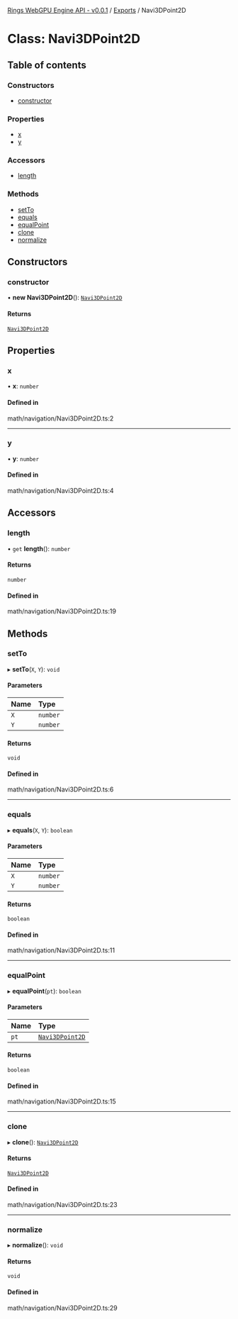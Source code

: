 [Rings WebGPU Engine API - v0.0.1](../README.md) / [Exports](../modules.md) / Navi3DPoint2D

# Class: Navi3DPoint2D

## Table of contents

### Constructors

- [constructor](Navi3DPoint2D.md#constructor)

### Properties

- [x](Navi3DPoint2D.md#x)
- [y](Navi3DPoint2D.md#y)

### Accessors

- [length](Navi3DPoint2D.md#length)

### Methods

- [setTo](Navi3DPoint2D.md#setto)
- [equals](Navi3DPoint2D.md#equals)
- [equalPoint](Navi3DPoint2D.md#equalpoint)
- [clone](Navi3DPoint2D.md#clone)
- [normalize](Navi3DPoint2D.md#normalize)

## Constructors

### constructor

• **new Navi3DPoint2D**(): [`Navi3DPoint2D`](Navi3DPoint2D.md)

#### Returns

[`Navi3DPoint2D`](Navi3DPoint2D.md)

## Properties

### x

• **x**: `number`

#### Defined in

math/navigation/Navi3DPoint2D.ts:2

___

### y

• **y**: `number`

#### Defined in

math/navigation/Navi3DPoint2D.ts:4

## Accessors

### length

• `get` **length**(): `number`

#### Returns

`number`

#### Defined in

math/navigation/Navi3DPoint2D.ts:19

## Methods

### setTo

▸ **setTo**(`X`, `Y`): `void`

#### Parameters

| Name | Type |
| :------ | :------ |
| `X` | `number` |
| `Y` | `number` |

#### Returns

`void`

#### Defined in

math/navigation/Navi3DPoint2D.ts:6

___

### equals

▸ **equals**(`X`, `Y`): `boolean`

#### Parameters

| Name | Type |
| :------ | :------ |
| `X` | `number` |
| `Y` | `number` |

#### Returns

`boolean`

#### Defined in

math/navigation/Navi3DPoint2D.ts:11

___

### equalPoint

▸ **equalPoint**(`pt`): `boolean`

#### Parameters

| Name | Type |
| :------ | :------ |
| `pt` | [`Navi3DPoint2D`](Navi3DPoint2D.md) |

#### Returns

`boolean`

#### Defined in

math/navigation/Navi3DPoint2D.ts:15

___

### clone

▸ **clone**(): [`Navi3DPoint2D`](Navi3DPoint2D.md)

#### Returns

[`Navi3DPoint2D`](Navi3DPoint2D.md)

#### Defined in

math/navigation/Navi3DPoint2D.ts:23

___

### normalize

▸ **normalize**(): `void`

#### Returns

`void`

#### Defined in

math/navigation/Navi3DPoint2D.ts:29

